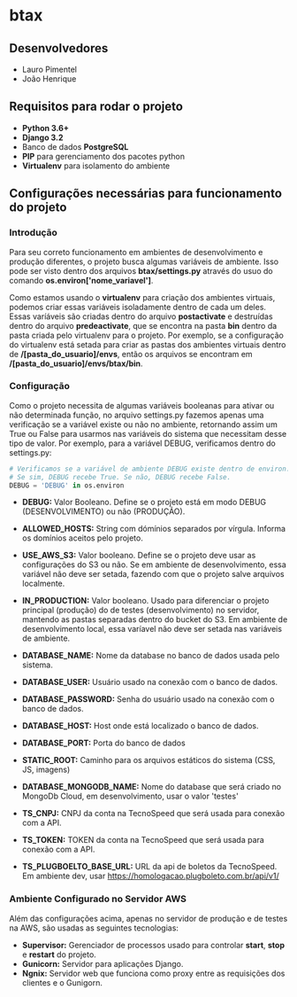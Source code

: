 # btax
## Desenvolvedores
- Lauro Pimentel
- João Henrique
## Requisitos para rodar o projeto
- **Python 3.6+**
- **Django 3.2**
- Banco de dados **PostgreSQL**
- **PIP** para gerenciamento dos pacotes python
- **Virtualenv** para isolamento do ambiente

## Configurações necessárias para funcionamento do projeto
### **Introdução**
Para seu correto funcionamento em ambientes de desenvolvimento e produção diferentes, o projeto busca algumas variáveis de ambiente. Isso pode ser visto dentro dos arquivos **btax/settings.py** através do usuo do comando **os.environ['nome_variavel']**.

Como estamos usando o **virtualenv** para criação dos ambientes virtuais, podemos criar essas variáveis isoladamente dentro de cada um deles. Essas varíáveis são criadas dentro do arquivo **postactivate** e destruídas dentro do arquivo **predeactivate**, que se encontra na pasta **bin** dentro da pasta criada pelo virtualenv para o projeto. Por exemplo, se a configuração do virtualenv está setada para criar as pastas dos ambientes virtuais dentro de **/[pasta_do_usuario]/envs**, então os arquivos se encontram em **/[pasta_do_usuario]/envs/btax/bin**.

### **Configuração**
Como o projeto necessita de algumas variáveis booleanas para ativar ou não determinada função, no arquivo settings.py fazemos apenas uma verificação se a variável existe ou não no ambiente, retornando assim um True ou False para usarmos nas variáveis do sistema que necessitam desse tipo de valor. Por exemplo, para a variável DEBUG, verificamos dentro do settings.py:
```python
# Verificamos se a variável de ambiente DEBUG existe dentro de environ.
# Se sim, DEBUG recebe True. Se não, DEBUG recebe False.
DEBUG = 'DEBUG' in os.environ
```
- **DEBUG:** Valor Booleano. Define se o projeto está em modo DEBUG (DESENVOLVIMENTO) ou não (PRODUÇÃO).

- **ALLOWED_HOSTS:** String com dómínios separados por vírgula. Informa os domínios aceitos pelo projeto.

- **USE_AWS_S3:** Valor booleano. Define se o projeto deve usar as configurações do S3 ou não. Se em ambiente de desenvolvimento, essa variável não deve ser setada, fazendo com que o projeto salve arquivos localmente.

- **IN_PRODUCTION:** Valor booleano. Usado para diferenciar o projeto principal (produção) do de testes (desenvolvimento) no servidor, mantendo as pastas separadas dentro do bucket do S3. Em ambiente de desenvolvimento local, essa varíavel não deve ser setada nas variáveis de ambiente.

- **DATABASE_NAME:** Nome da database no banco de dados usada pelo sistema.

- **DATABASE_USER:** Usuário usado na conexão com o banco de dados.

- **DATABASE_PASSWORD:** Senha do usuário usado na conexão com o banco de dados.

- **DATABASE_HOST:** Host onde está localizado o banco de dados.

- **DATABASE_PORT:** Porta do banco de dados

- **STATIC_ROOT:** Caminho para os arquivos estáticos do sistema (CSS, JS, imagens)

- **DATABASE_MONGODB_NAME:** Nome do database que será criado no MongoDb Cloud, em desenvolvimento, usar o valor 'testes'

- **TS_CNPJ:** CNPJ da conta na TecnoSpeed que será usada para conexão com a API.

- **TS_TOKEN:** TOKEN da conta na TecnoSpeed que será usada para conexão com a API.

- **TS_PLUGBOELTO_BASE_URL:** URL da api de boletos da TecnoSpeed. Em ambiente dev, usar https://homologacao.plugboleto.com.br/api/v1/

### **Ambiente Configurado no Servidor AWS**

Além das configurações acima, apenas no servidor de produção e de testes na AWS, são usadas as seguintes tecnologias:
- **Supervisor:** Gerenciador de processos usado para controlar **start**, **stop** e **restart** do projeto.
- **Gunicorn:** Servidor para aplicações Django.
- **Ngnix:** Servidor web que funciona como proxy entre as requisições dos clientes e o Gunigorn.
